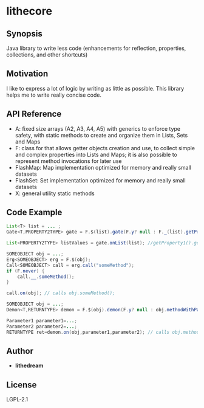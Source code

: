 # lithecore

## Synopsis

Java library to write less code (enhancements for reflection, properties, collections, and other shortcuts)

## Motivation

I like to express a lot of logic by writing as little as possible. This library helps me to write really concise code.

## API Reference

* A: fixed size arrays (A2, A3, A4, A5) with generics to enforce type safety, with static methods to create and organize them in Lists, Sets and Maps
* F: class for that allows getter objects creation and use, to collect simple and complex properties into Lists and Maps; it is also possible to represent method invocations for later use
* FlashMap: Map implementation optimized for memory and really small datasets
* FlashSet: Set implementation optimized for memory and really small datasets
* X: general utility static methods

## Code Example
```java
List<T> list = ... ;
Gate<T,PROPERTY2TYPE> gate = F.$(list).gate(F.y? null : F._(list).getProperty1().getProperty2(),"getProperty1().getProperty2()");

List<PROPERTY2TYPE> listValues = gate.onList(list); //getProperty1().getProperty2() is called on every T in list
```

```java
SOMEOBJECT obj = ...;
Erg<SOMEOBJECT> erg = F.$(obj);
Call<SOMEOBJECT> call = erg.call("someMethod");
if (F.never) {
    call.__.someMethod();
}

call.on(obj); // calls obj.someMethod();
```

```java
SOMEOBJECT obj = ...;
Demon<T,RETURNTYPE> demon = F.$(obj).demon(F.y? null : obj.methodWithParams(F._(Parameter1.class),F._(Parameter2.class)),"methodWithParams()");

Parameter1 parameter1=...;
Parameter2 parameter2=...;
RETURNTYPE ret=demon.on(obj,parameter1,parameter2); // calls obj.methodWithParams(parameter1,parameter2)
```

## Author

* **lithedream**

## License

LGPL-2.1